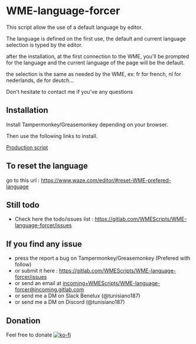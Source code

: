 # WME-language-forcer

This script allow the use of a default language by editor.

The language is defined on the first use, the default and current language selection is typed by the editor.

after the installation, at the first connection to the WME, you'll be prompted for the language and the current language of the page will be the default.

the selection is the same as needed by the WME, ex: fr for french, nl for nederlands, de for deutch...

Don't hesitate to contact me if you've any questions

Installation
------------

Install Tampermonkey/Greasemonkey depending on your browser.

Then use the following links to install.

<a href="https://greasyfork.org/fr/scripts/370408-wme-language-forcer">Production script</a>

To reset the language
----------------------
go to this url : <a href="https://www.waze.com/editor/#reset-WME-prefered-language">https://www.waze.com/editor/#reset-WME-prefered-language</a>


Still todo
----------

- Check here the todo/issues list : <a targer="_blank" href="https://gitlab.com/WMEScripts/WME-language-forcer/issues">https://gitlab.com/WMEScripts/WME-language-forcer/issues</a>

If you find any issue
---------------------
- press the report a bug on Tampermonkey/Greasemonkey (Prefered with follow)
- or submit it here : <a targer="_blank" href="https://gitlab.com/WMEScripts/WME-language-forcer/issues">https://gitlab.com/WMEScripts/WME-language-forcer/issues</a>
- or send an email at <a href="mailto:incoming+WMEScripts/WME-language-forcer@incoming.gitlab.com">incoming+WMEScripts/WME-language-forcer@incoming.gitlab.com</a>
- or send me a DM on Slack Benelux (@tunisiano187)
- or send me a DM on Discord (@tunisiano187)


Donation
--------
Feel free to donate
[![ko-fi](https://www.ko-fi.com/img/donate_sm.png)](https://ko-fi.com/W7W4GSD8)